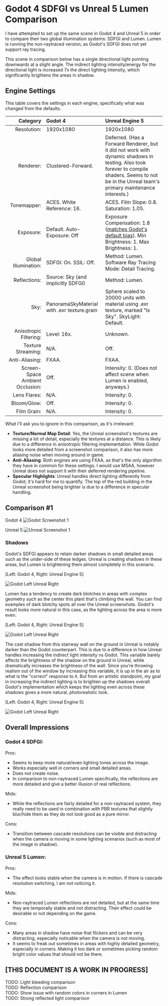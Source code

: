 # Godot 4 SDFGI vs Unreal 5 Lumen Comparison

I have attempted to set up the same scene in Godot 4 and Unreal 5 in order to compare their two global illumination systems: SDFGI and Lumen. Lumen is running the non-raytraced version, as Godot's SDFGI does not yet support ray tracing.

This scene in comparison below has a single directional light pointing downwards at a slight angle. The indirect lighting intensity/energy for the directional light is increased 7x the direct lighting intensity, which significantly brightens the areas in shadow.

## Engine Settings

This table covers the settings in each engine, specifically what was changed from the defaults.

| Category | Godot 4 | Unreal Engine 5 |
| --: | :-- | :-- |
| Resolution: | 1920x1080 | 1920x1080 |
| Renderer: | Clustered-Forward. | Deferred. (Has a Forward Renderer, but it did not work with dynamic shadows in testing. Also took forever to compile shaders. Seems to not be in the Unreal team's primary maintenance interests.) |
| Tonemapper: | ACES. White Reference: 16. | ACES. Film Slope: 0.8. Saturation: 1.05. |
| Exposure: | Default. Auto-Exposure: Off | Exposure Compensation: 1.8 ([matches Godot's default bias](https://github.com/godotengine/godot/pull/52476/files#diff-069b8591920e7f6caadc40359c68eda1af71f53cbe001e274929093297efde5aR175)). Min Brightness: 1. Max Brightness: 1. |
| Global Illumination: | SDFGI: On. SSIL: Off. | Method: Lumen. Software Ray Tracing Mode: Detail Tracing. |
| Reflections: | Source: Sky (and implicitly SDFGI) | Method: Lumen. |
| Sky: | PanoramaSkyMaterial with .exr texture.grain | Sphere scaled to 20000 units with material using .exr texture, marked "Is Sky". SkyLight: Default. |
| Anisotropic Filtering: | Level: 16x. | Unknown. |
| Texture Streaming: | N/A. | Off. |
| Anti-Aliasing: | FXAA. | FXAA. |
| Screen-Space Ambient Occlusion: | Off. | Intensity: 0. (Does not affect scene when Lumen is enabled, anyways.) |
| Lens Flares: | N/A. | Intensity: 0. |
| Bloom/Glow: | Off. | Intensity: 0. |
| Film Grain: | N/A. | Intensity: 0. |

What I'll ask you to ignore in this comparison, as it's irrelevant:
* **Texture/Normal Map Detail**: Yes, the Unreal screenshot's textures are missing a lot of detail, especially the textures at a distance. This is likely due to a difference in anisotropic filtering implementation. While Godot looks more detailed from a screenshot comparison, it also has more aliasing noise when moving around in game.
* **Anti-Aliasing**: Both engines are using FXAA, as that's the only algorithm they have in common for these settings. I would use MSAA, however Unreal does not support it with their deferred rendering pipeline.
* **Specular Highlights**: Unreal handles direct lighting differently from Godot; it's hard for me to quantify. The top of the red building in the Unreal screenshot being brighter is due to a difference in specular handling.

## **Comparison #1**

Godot 4
![Godot Screenshot 1](./godot1.png)

Unreal 5
![Unreal Screenshot 1](./unreal1.png)

### Shadows

Godot's SDFGI appears to retain darker shadows in small detailed areas such as the under-side of these ledges. Unreal is creating shadows in these areas, but Lumen is brightening them almost completely in this scenario.

[Left: Godot 4, Right: Unreal Engine 5]

![Godot Left Unreal Right](./comparison1-shadows.png)

Lumen has a tendency to create dark blotches in areas with complex geometry such as the center this plant that's climbing the wall. You can find examples of dark blotchy spots all over the Unreal screenshots. Godot's result looks more natural in this case, as the lighting across the area is more even.

[Left: Godot 4, Right: Unreal Engine 5]

![Godot Left Unreal Right](./comparison1-occlusion-in-complex-geometry.png)

The cast shadow from this stairway wall on the ground in Unreal is notably darker than the Godot counterpart. This is due to a difference in how Unreal handles increasing the indirect light intensity vs Godot. This variable barely affects the brightness of the shadow on the ground in Unreal, while dramatically increases the brightness of the wall. Since you're throwing realism out of the window by increasing this variable, it is up in the air as to what is the "correct" response to it. But from an artistic standpoint, my goal in increasing the indirect lighting is to brighten up the shadows overall. Godot's implementation which keeps the lighting even across these shadows gives a more natural, photorealistic look.

[Left: Godot 4, Right: Unreal Engine 5]

![Godot Left Unreal Right](./comparison1-shadow-area-contrast.png)

## **Overall Impressions**

### **Godot 4 SDFGI:**

Pros:
* Seems to keep more natural/even lighting tones across the image.
* Works especially well in corners and small detailed areas.
* Does not create noise.
* In comparison to non-raytraced Lumen specifically, the reflections are more detailed and give a better illusion of real reflections.

Mids:
* While the reflections are fairly detailed for a non-raytraced system, they really need to be used in combination with PBR textures that slightly blur/hide them as they do not look good as a pure mirror.

Cons:
* Transition between cascade resolutions can be visible and distracting when the camera is moving in some lighting scenarios (such as most of the image in shadow).

### **Unreal 5 Lumen:**

Pros:
* The effect looks stable when the camera is in motion. If there is cascade resolution switching, I am not noticing it.

Mids:
* Non-raytraced Lumen reflections are not detailed, but at the same time they are temporally stable and not distracting. Their effect could be desirable or not depending on the game.

Cons:
* Many areas in shadow have noise that flickers and can be very distracting, especially noticable when the camera is not moving.
* It seems to freak out sometimes in areas with highly detailed geometry, especially in corners. Making it too dark or sometimes picking random bright color values that should not be there.

## [THIS DOCUMENT IS A WORK IN PROGRESS]

TODO: Light bleeding comparison  
TODO: Reflection comparison  
TODO: Show issue with random colors in corners in Lumen  
TODO: Strong reflected light comparison
